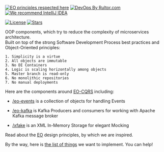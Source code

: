 [![EO principles respected here](https://www.elegantobjects.org/badge.svg)](https://www.elegantobjects.org)
[![DevOps By Rultor.com](https://www.rultor.com/b/eo-cars)](https://www.rultor.com/p/eo-cqrs)
[![We recommend IntelliJ IDEA](https://www.elegantobjects.org/intellij-idea.svg)](https://www.jetbrains.com/idea/)

[![License](https://img.shields.io/badge/license-MIT-green.svg)](https://github.com/eo-cqrs/.github/blob/master/LICENSE)
[![Stars](https://img.shields.io/github/stars/eo-cqrs)](https://github.com/eo-cqrs)

OOP components, which try to reduce the complexity of microservices architecture.
<br>
Built on top of the strong Software Development Process best practices and Object-Oriented principles:

`1. Simplicity is a virtue`
<br>
`2. All objects are immutable`
<br>
`3. No DI Containers`
<br>
`4. Logic is scaling horizontally among objects`
<br>
`5. Master branch is read-only`
<br>
`6. No monolithic repositories`
<br>
`7. No manual deployments`
<br>

Here are the components around [EO-CQRS](https://eo-cqrs.github.io/.github) including:

* [/eo-events](https://github.com/eo-cqrs/eo-events) is a collection of objects for handling Events

* [/eo-kafka](https://github.com/eo-cqrs/eo-kafka) is Kafka Producers and consumers for working with Apache Kafka
  message broker

* [/xfake](https://github.com/eo-cqrs/xfake) is an XML In-Memory Storage for elegant Mocking

Read about the [EO](https://www.elegantobjects.org) design principles, by which we are inspired.

By the way, here is [the list of things](https://github.com/eo-cqrs/ideas/issues) we want to implement. You can help!
